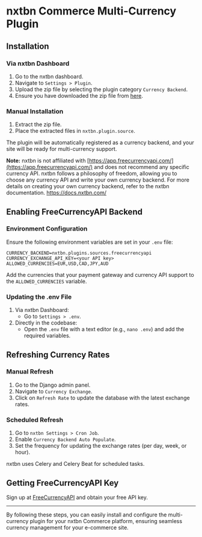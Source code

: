# nxtbn Commerce Multi-Currency Plugin

## Installation

### Via nxtbn Dashboard
1. Go to the nxtbn dashboard.
2. Navigate to `Settings > Plugin`.
3. Upload the zip file by selecting the plugin category `Currency Backend`.
4. Ensure you have downloaded the zip file from [here](https://github.com/nxtbn-com/freecurrencyapi).

### Manual Installation
1. Extract the zip file.
2. Place the extracted files in `nxtbn.plugin.source`.

The plugin will be automatically registered as a currency backend, and your site will be ready for multi-currency support.

**Note:** nxtbn is not affiliated with [https://app.freecurrencyapi.com/](https://app.freecurrencyapi.com/) and does not recommend any specific currency API. nxtbn follows a philosophy of freedom, allowing you to choose any currency API and write your own currency backend. For more details on creating your own currency backend, refer to the nxtbn documentation. https://docs.nxtbn.com/

## Enabling FreeCurrencyAPI Backend

### Environment Configuration
Ensure the following environment variables are set in your `.env` file:

```
CURRENCY_BACKEND=nxtbn.plugins.sources.freecurrencyapi
CURRENCY_EXCHANGE_API_KEY=<your API key>
ALLOWED_CURRENCIES=EUR,USD,CAD,JPY,AUD
```


Add the currencies that your payment gateway and currency API support to the `ALLOWED_CURRENCIES` variable.

### Updating the .env File
1. Via nxtbn Dashboard:
   - Go to `Settings > .env`.
2. Directly in the codebase:
   - Open the `.env` file with a text editor (e.g., `nano .env`) and add the required variables.

## Refreshing Currency Rates

### Manual Refresh
1. Go to the Django admin panel.
2. Navigate to `Currency Exchange`.
3. Click on `Refresh Rate` to update the database with the latest exchange rates.

### Scheduled Refresh
1. Go to `nxtbn Settings > Cron Job`.
2. Enable `Currency Backend Auto Populate`.
3. Set the frequency for updating the exchange rates (per day, week, or hour).

nxtbn uses Celery and Celery Beat for scheduled tasks.

## Getting FreeCurrencyAPI Key
Sign up at [FreeCurrencyAPI](https://app.freecurrencyapi.com/) and obtain your free API key.

---

By following these steps, you can easily install and configure the multi-currency plugin for your nxtbn Commerce platform, ensuring seamless currency management for your e-commerce site.
